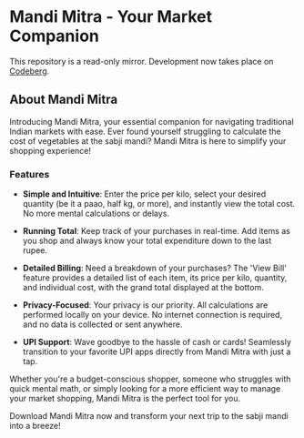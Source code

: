 # Mandi Mitra - Your Market Companion

This repository is a read-only mirror. Development now takes place on [Codeberg](https://codeberg.org/amartya/MandiMitraAndroid).

## About Mandi Mitra

Introducing Mandi Mitra, your essential companion for navigating traditional Indian markets with ease. Ever found yourself struggling to calculate the cost of vegetables at the sabji mandi? Mandi Mitra is here to simplify your shopping experience!

### Features

- **Simple and Intuitive**: Enter the price per kilo, select your desired quantity (be it a paao, half kg, or more), and instantly view the total cost. No more mental calculations or delays.

- **Running Total**: Keep track of your purchases in real-time. Add items as you shop and always know your total expenditure down to the last rupee.

- **Detailed Billing**: Need a breakdown of your purchases? The 'View Bill' feature provides a detailed list of each item, its price per kilo, quantity, and individual cost, with the grand total displayed at the bottom.

- **Privacy-Focused**: Your privacy is our priority. All calculations are performed locally on your device. No internet connection is required, and no data is collected or sent anywhere.

- **UPI Support**: Wave goodbye to the hassle of cash or cards! Seamlessly transition to your favorite UPI apps directly from Mandi Mitra with just a tap.

Whether you're a budget-conscious shopper, someone who struggles with quick mental math, or simply looking for a more efficient way to manage your market shopping, Mandi Mitra is the perfect tool for you.

Download Mandi Mitra now and transform your next trip to the sabji mandi into a breeze!
